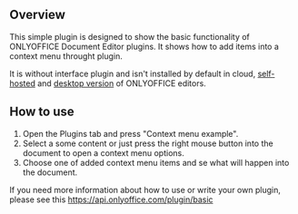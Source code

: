 ## Overview

This simple plugin is designed to show the basic functionality of ONLYOFFICE Document Editor plugins. It shows how to add items into a context menu throught plugin.

It is without interface plugin and isn't installed by default in cloud, [self-hosted](https://github.com/ONLYOFFICE/DocumentServer) and [desktop version](https://github.com/ONLYOFFICE/DesktopEditors) of ONLYOFFICE editors. 

## How to use

1. Open the Plugins tab and press "Context menu example".
2. Select a some content or just press the right mouse button into the document to open a context menu options.
3. Choose one of added context menu items and se what will happen into the document.

If you need more information about how to use or write your own plugin, please see this https://api.onlyoffice.com/plugin/basic